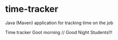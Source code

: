 # time-tracker
Java (Maven) application for tracking time on the job

Time tracker
Goot morning
//
Good Night Students!!!
